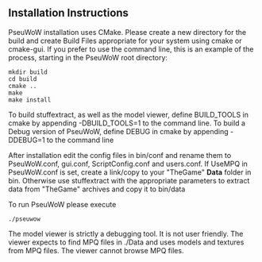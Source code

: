 ## Installation Instructions

PseuWoW installation uses CMake. Please create a new directory for the build and create Build Files appropriate for your system using cmake or cmake-gui. If you prefer to use the command line, this is an example of the process, starting in the PseuWoW root directory:

    mkdir build
    cd build
    cmake ..
    make
    make install

To build stuffextract, as well as the model viewer, define BUILD_TOOLS in cmake by appending -DBUILD_TOOLS=1 to the command line.
To build a Debug version of PseuWoW, define DEBUG in cmake by appending -DDEBUG=1 to the command line

After installation edit the config files in bin/conf and rename them to PseuWoW.conf, gui.conf, ScriptConfig.conf and users.conf.
If UseMPQ in PseuWoW.conf is set, create a link/copy to your "TheGame" **Data** folder in bin. Otherwise use stuffextract with the appropriate parameters to extract data from "TheGame" archives and copy it to bin/data

To run PseuWoW please execute

    ./pseuwow

The model viewer is strictly a debugging tool. It is not user friendly. The viewer expects to find MPQ files in ./Data and uses models and textures from MPQ files. The viewer cannot browse MPQ files.